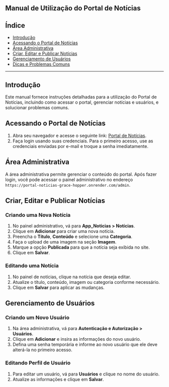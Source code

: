 
## Manual de Utilização do Portal de Notícias

## Índice
- [Introdução](#introdução)
- [Acessando o Portal de Notícias](#acessando-o-portal-de-notícias)
- [Área Administrativa](#área-administrativa)
- [Criar, Editar e Publicar Notícias](#criar-editar-e-publicar-notícias)
- [Gerenciamento de Usuários](#gerenciamento-de-usuários)
- [Dicas e Problemas Comuns](#dicas-e-problemas-comuns)

---

## Introdução

Este manual fornece instruções detalhadas para a utilização do Portal de Notícias, incluindo como acessar o portal, gerenciar notícias e usuários, e solucionar problemas comuns.

## Acessando o Portal de Notícias

1. Abra seu navegador e acesse o seguinte link: [Portal de Notícias](https://portal-noticias-grace-hopper.onrender.com).
2. Faça login usando suas credenciais. Para o primeiro acesso, use as credenciais enviadas por e-mail e troque a senha imediatamente.

## Área Administrativa

A área administrativa permite gerenciar o conteúdo do portal. Após fazer login, você pode acessar o painel administrativo no endereço `https://portal-noticias-grace-hopper.onrender.com/admin`.

## Criar, Editar e Publicar Notícias

### Criando uma Nova Notícia
1. No painel administrativo, vá para **App_Noticias > Notícias**.
2. Clique em **Adicionar** para criar uma nova notícia.
3. Preencha o **Título**, **Conteúdo** e selecione uma **Categoria**.
4. Faça o upload de uma imagem na seção **Imagem**.
5. Marque a opção **Publicada** para que a notícia seja exibida no site.
6. Clique em **Salvar**.

### Editando uma Notícia
1. No painel de notícias, clique na notícia que deseja editar.
2. Atualize o título, conteúdo, imagem ou categoria conforme necessário.
3. Clique em **Salvar** para aplicar as mudanças.

## Gerenciamento de Usuários

### Criando um Novo Usuário
1. Na área administrativa, vá para **Autenticação e Autorização > Usuários**.
2. Clique em **Adicionar** e insira as informações do novo usuário.
3. Defina uma senha temporária e informe ao novo usuário que ele deve alterá-la no primeiro acesso.

### Editando Perfil de Usuário
1. Para editar um usuário, vá para **Usuários** e clique no nome do usuário.
2. Atualize as informações e clique em **Salvar**.

